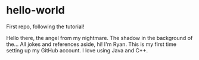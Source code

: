 # hello-world
First repo, following the tutorial!

Hello there, the angel from my nightmare. The shadow in the background of the...
All jokes and references aside, hi! I'm Ryan.
This is my first time setting up my GitHub account.
I love using Java and C++.
